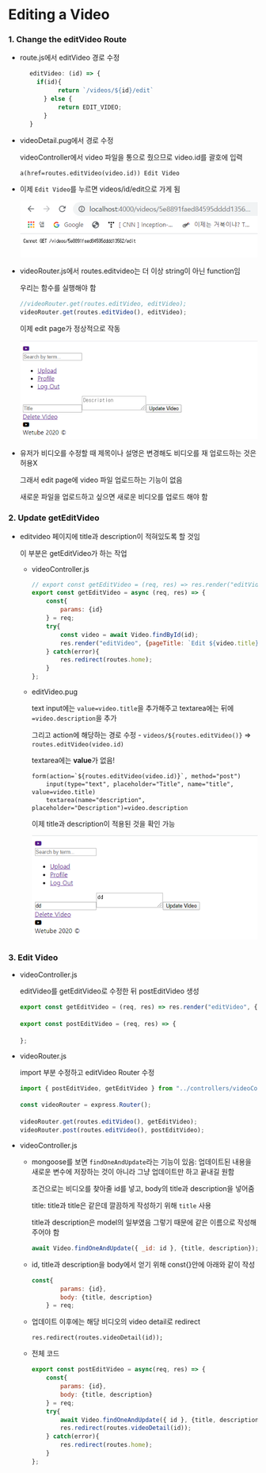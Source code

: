 # Editing a Video

### 1. Change the editVideo Route

- route.js에서 editVideo 경로 수정
```js
      editVideo: (id) => {
        if(id){
              return `/videos/${id}/edit`
          } else {
              return EDIT_VIDEO;
          }
      }
```

- videoDetail.pug에서 경로 수정

  videoController에서 video 파일을 통으로 줬으므로 video.id를 괄호에 입력

  ```
  a(href=routes.editVideo(video.id)) Edit Video
  ```

- 이제 `Edit Video`를 누르면 videos/id/edit으로 가게 됨

  ![image-20200407222758829](images/image-20200407222758829.png) 

- videoRouter.js에서 routes.editvideo는 더 이상 string이 아닌 function임

  우리는 함수를 실행해야 함

  ```js
  //videoRouter.get(routes.editVideo, editVideo);
  videoRouter.get(routes.editVideo(), editVideo);
  ```

  이제 edit page가 정상적으로 작동

  ![image-20200407223245824](images/image-20200407223245824.png) 

- 유저가 비디오를 수정할 때 제목이나 설명은 변경해도 비디오를 재 업로드하는 것은 허용X

  그래서 edit page에 video 파일 업로드하는 기능이 없음

  새로운 파일을 업로드하고 싶으면 새로운 비디오를 업로드 해야 함



###  2. Update getEditVideo

- editvideo 페이지에 title과 description이 적혀있도록 할 것임

  이 부분은 getEditVideo가 하는 작업

  - videoController.js

    ```js
    // export const getEditVideo = (req, res) => res.render("editVideo", { pageTitle : "Edit Video" });
    export const getEditVideo = async (req, res) => {
        const{
            params: {id}
        } = req;
        try{
            const video = await Video.findById(id);
            res.render("editVideo", {pageTitle: `Edit ${video.title}`, video});
        } catch(error){
            res.redirect(routes.home);
        }
    };
    ```

  - editVideo.pug

    text input에는 `value=video.title`을 추가해주고 textarea에는 뒤에 `=video.description`을  추가

    그리고 action에 해당하는 경로 수정 - `videos/${routes.editVideo()}` => `routes.editVideo(video.id)`

    textarea에는 **value**가 없음!

    ```
    form(action=`${routes.editVideo(video.id)}`, method="post")
    	input(type="text", placeholder="Title", name="title", value=video.title)
    	textarea(name="description", placeholder="Description")=video.description
    ```

    이제 title과 description이 적용된 것을 확인 가능

    ![image-20200407233609539](images/image-20200407233609539.png) 

    

### 3. Edit Video

- videoController.js

  editVideo를 getEditVideo로 수정한 뒤 postEditVideo 생성

  ```js
  export const getEditVideo = (req, res) => res.render("editVideo", { pageTitle : "Edit Video" });
  
  export const postEditVideo = (req, res) => {
  
  };
  ```

- videoRouter.js

  import 부분 수정하고 editVideo Router 수정

  ```js
  import { postEditVideo, getEditVideo } from "../controllers/videoController";
  
  const videoRouter = express.Router();
  
  videoRouter.get(routes.editVideo(), getEditVideo);
  videoRouter.post(routes.editVideo(), postEditVideo);
  ```

- videoController.js

  - mongoose를 보면 `findOneAndUpdate`라는 기능이 있음: 업데이트된 내용을 새로운 변수에 저장하는 것이 아니라 그냥 업데이트만 하고 끝내길 원함

    조건으로는 비디오를 찾아줄 id를 넣고, body의 title과 description을 넣어줌

    title: title과 title은 같은데 깔끔하게 작성하기 위해 `title` 사용

    title과 description은 model의 일부였음 그렇기 때문에 같은 이름으로 작성해주어야 함

    ```js
    await Video.findOneAndUpdate({ _id: id }, {title, description});
    ```

  - id, title과 description을 body에서 얻기 위해 const{}안에 아래와 같이 작성

    ```js
    const{
            params: {id},
            body: {title, description}
        } = req;
    ```

  - 업데이트 이후에는 해당 비디오의 video detail로 redirect

    ```
    res.redirect(routes.videoDetail(id));
    ```

  - 전체 코드

    ```js
    export const postEditVideo = async(req, res) => {
        const{
            params: {id},
            body: {title, description}
        } = req;
        try{
            await Video.findOneAndUpdate({ id }, {title, description});
            res.redirect(routes.videoDetail(id));
        } catch(error){
            res.redirect(routes.home);
        }
    };
    ```